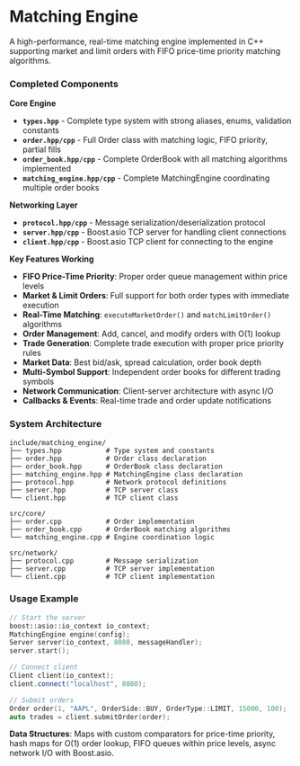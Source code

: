 # Matching Engine

A high-performance, real-time matching engine implemented in C++ supporting market and limit orders with FIFO price-time priority matching algorithms.


### **Completed Components**

**Core Engine**
- **`types.hpp`** - Complete type system with strong aliases, enums, validation constants
- **`order.hpp/cpp`** - Full Order class with matching logic, FIFO priority, partial fills
- **`order_book.hpp/cpp`** - Complete OrderBook with all matching algorithms implemented
- **`matching_engine.hpp/cpp`** - Complete MatchingEngine coordinating multiple order books

**Networking Layer**
- **`protocol.hpp/cpp`** - Message serialization/deserialization protocol
- **`server.hpp/cpp`** - Boost.asio TCP server for handling client connections
- **`client.hpp/cpp`** - Boost.asio TCP client for connecting to the engine

**Key Features Working**
-  **FIFO Price-Time Priority**: Proper order queue management within price levels
-  **Market & Limit Orders**: Full support for both order types with immediate execution
-  **Real-Time Matching**: `executeMarketOrder()` and `matchLimitOrder()` algorithms
-  **Order Management**: Add, cancel, and modify orders with O(1) lookup
-  **Trade Generation**: Complete trade execution with proper price priority rules
-  **Market Data**: Best bid/ask, spread calculation, order book depth
-  **Multi-Symbol Support**: Independent order books for different trading symbols
-  **Network Communication**: Client-server architecture with async I/O
-  **Callbacks & Events**: Real-time trade and order update notifications

###  **System Architecture**
```
include/matching_engine/
├── types.hpp           # Type system and constants  
├── order.hpp           # Order class declaration
├── order_book.hpp      # OrderBook class declaration
├── matching_engine.hpp # MatchingEngine class declaration
├── protocol.hpp        # Network protocol definitions
├── server.hpp          # TCP server class
└── client.hpp          # TCP client class

src/core/
├── order.cpp           # Order implementation
├── order_book.cpp      # OrderBook matching algorithms
└── matching_engine.cpp # Engine coordination logic

src/network/
├── protocol.cpp        # Message serialization
├── server.cpp          # TCP server implementation
└── client.cpp          # TCP client implementation
```

###  **Usage Example**
```cpp
// Start the server
boost::asio::io_context io_context;
MatchingEngine engine(config);
Server server(io_context, 8080, messageHandler);
server.start();

// Connect client
Client client(io_context);
client.connect("localhost", 8080);

// Submit orders
Order order(1, "AAPL", OrderSide::BUY, OrderType::LIMIT, 15000, 100);
auto trades = client.submitOrder(order);
```

**Data Structures**: Maps with custom comparators for price-time priority, hash maps for O(1) order lookup, FIFO queues within price levels, async network I/O with Boost.asio.


